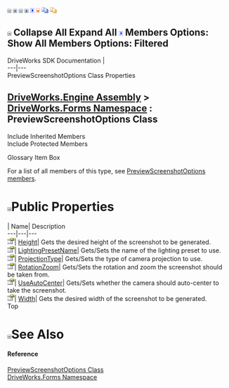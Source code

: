![](dotnetimages/collapse.gif) ![](dotnetimages/expand.gif) ![](dotnetimages/collapse.gif) ![](dotnetimages/expand.gif) ![](dotnetimages/drpdown.gif) ![](dotnetimages/drpdown_orange.gif) ![](dotnetimages/copycode.gif) ![](dotnetimages/copycodeHighlight.gif)

![](dotnetimages/collapse.gif) Collapse All Expand All ![](dotnetimages/drpdown.gif) Members Options: Show All  Members Options: Filtered   
---  
DriveWorks SDK Documentation  |   
---|---  
PreviewScreenshotOptions Class Properties   
  
[DriveWorks.Engine Assembly](topic2156.md) > [DriveWorks.Forms Namespace](topic7266.md) : PreviewScreenshotOptions Class  
---  
  
Include Inherited Members    
Include Protected Members    


Glossary Item Box

For a list of all members of this type, see [PreviewScreenshotOptions members](topic8827.md).

# ![](dotnetimages/collapse.gif)Public Properties

| Name| Description  
---|---|---  
![Public Property](dotnetimages/publicProperty.gif)| [Height](topic8833.md)| Gets the desired height of the screenshot to be generated.   
![Public Property](dotnetimages/publicProperty.gif)| [LightingPresetName](topic8834.md)| Gets/Sets the name of the lighting preset to use.   
![Public Property](dotnetimages/publicProperty.gif)| [ProjectionType](topic8835.md)| Gets/Sets the type of camera projection to use.   
![Public Property](dotnetimages/publicProperty.gif)| [RotationZoom](topic8836.md)| Gets/Sets the rotation and zoom the screenshot should be taken from.   
![Public Property](dotnetimages/publicProperty.gif)| [UseAutoCenter](topic8837.md)| Gets/Sets whether the camera should auto-center to take the screenshot.   
![Public Property](dotnetimages/publicProperty.gif)| [Width](topic8838.md)| Gets the desired width of the screenshot to be generated.   
Top

# ![](dotnetimages/collapse.gif)See Also

#### Reference

[PreviewScreenshotOptions Class](topic8826.md)   
[DriveWorks.Forms Namespace](topic7266.md)


